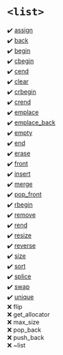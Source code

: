 # `<list>`
:heavy_check_mark: [assign](assign.md)  
:heavy_check_mark: [back](back.md)  
:heavy_check_mark: [begin](begin.md)  
:heavy_check_mark: [cbegin](cbegin.md)  
:heavy_check_mark: [cend](cend.md)  
:heavy_check_mark: [clear](clear.md)  
:heavy_check_mark: [crbegin](crbegin.md)  
:heavy_check_mark: [crend](crend.md)  
:heavy_check_mark: [emplace](emplace.md)  
:heavy_check_mark: [emplace_back](emplace_back.md)  
:heavy_check_mark: [empty](empty.md)  
:heavy_check_mark: [end](end.md)  
:heavy_check_mark: [erase](erase.md)  
:heavy_check_mark: [front](front.md)  
:heavy_check_mark: [insert](insert.md)  
:heavy_check_mark: [merge](merge.md)  
:heavy_check_mark: [pop_front](pop_front.md)  
:heavy_check_mark: [rbegin](rbegin.md)  
:heavy_check_mark: [remove](remove.md)  
:heavy_check_mark: [rend](rend.md)  
:heavy_check_mark: [resize](resize.md)  
:heavy_check_mark: [reverse](reverse.md)  
:heavy_check_mark: [size](size.md)  
:heavy_check_mark: [sort](sort.md)  
:heavy_check_mark: [splice](splice.md)  
:heavy_check_mark: [swap](swap.md)  
:heavy_check_mark: [unique](unique.md)  
:x: flip  
:x: get_allocator  
:x: max_size  
:x: pop_back  
:x: push_back  
:x: ~list  
